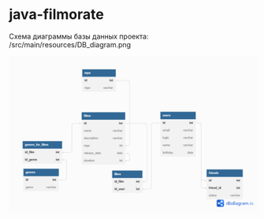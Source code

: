 # java-filmorate

Cхема диаграммы базы данных проекта:
/src/main/resources/DB_diagram.png

![Cхема диаграммы базы данных проекта](https://github.com/SergeyGray/java-filmorate/raw/add-database/src/main/resources/DB_diagram.png)
